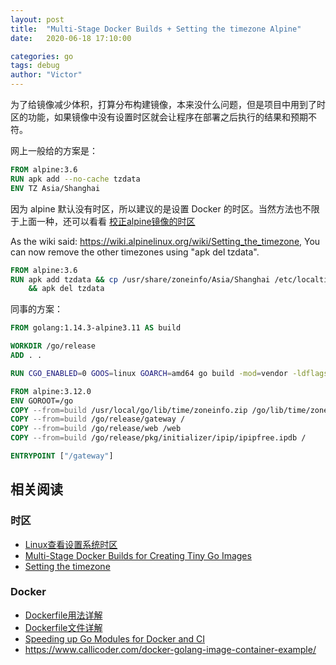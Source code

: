 ```yaml
---
layout: post
title:  "Multi-Stage Docker Builds + Setting the timezone Alpine"
date:   2020-06-18 17:10:00

categories: go
tags: debug
author: "Victor"
---
```


为了给镜像减少体积，打算分布构建镜像，本来没什么问题，但是项目中用到了时区的功能，如果镜像中没有设置时区就会让程序在部署之后执行的结果和预期不符。

网上一般给的方案是：

```dockerfile
FROM alpine:3.6
RUN apk add --no-cache tzdata
ENV TZ Asia/Shanghai
```

因为 alpine 默认没有时区，所以建议的是设置 Docker 的时区。当然方法也不限于上面一种，还可以看看 [校正alpine镜像的时区](https://blog.csdn.net/benben_2015/article/details/103091102)

As the wiki said: https://wiki.alpinelinux.org/wiki/Setting_the_timezone, You can now remove the other timezones using "apk del tzdata".

```dockerfile
FROM alpine:3.6
RUN apk add tzdata && cp /usr/share/zoneinfo/Asia/Shanghai /etc/localtime && echo "Asia/Shanghai" > /etc/timezone \
    && apk del tzdata
```

同事的方案：

```dockerfile
FROM golang:1.14.3-alpine3.11 AS build

WORKDIR /go/release
ADD . .

RUN CGO_ENABLED=0 GOOS=linux GOARCH=amd64 go build -mod=vendor -ldflags "-w -s" -o gateway cmd/server/main.go

FROM alpine:3.12.0
ENV GOROOT=/go
COPY --from=build /usr/local/go/lib/time/zoneinfo.zip /go/lib/time/zoneinfo.zip
COPY --from=build /go/release/gateway /
COPY --from=build /go/release/web /web
COPY --from=build /go/release/pkg/initializer/ipip/ipipfree.ipdb /

ENTRYPOINT ["/gateway"]
```

## 相关阅读

### 时区

* [Linux查看设置系统时区](https://www.cnblogs.com/kerrycode/p/4217995.html)
* [Multi-Stage Docker Builds for Creating Tiny Go Images](https://medium.com/travis-on-docker/multi-stage-docker-builds-for-creating-tiny-go-images-e0e1867efe5a)
* [Setting the timezone](https://wiki.alpinelinux.org/wiki/Setting_the_timezone)

### Docker

* [Dockerfile用法详解](https://www.jianshu.com/p/ae476d193b29)
* [Dockerfile文件详解](https://www.cnblogs.com/panwenbin-logs/p/8007348.html)
* [Speeding up Go Modules for Docker and CI](https://evilmartians.com/chronicles/speeding-up-go-modules-for-docker-and-ci)
* https://www.callicoder.com/docker-golang-image-container-example/

